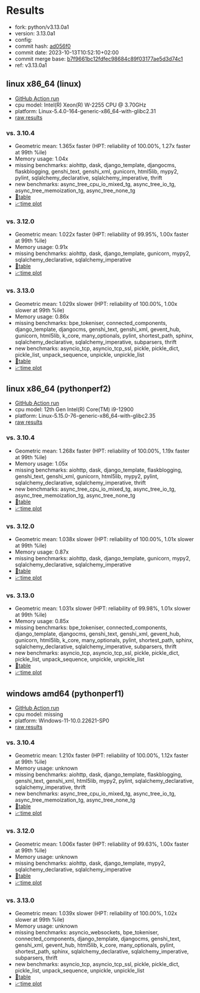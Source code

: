 # Results

- fork: python/v3.13.0a1
- version: 3.13.0a1
- config: 
- commit hash: [ad056f0](https://github.com/python/cpython/commit/ad056f0)
- commit date: 2023-10-13T10:52:10+02:00
- commit merge base: [b7f9661bc12fdfec98684c89f03177ae5d3d74c1](https://github.com/python/cpython/commit/b7f9661bc12fdfec98684c89f03177ae5d3d74c1)
- ref: v3.13.0a1

## linux x86_64 (linux)

- [GitHub Action run](https://github.com/faster-cpython/benchmarking/actions/runs/6855745543)
- cpu model: Intel(R) Xeon(R) W-2255 CPU @ 3.70GHz
- platform: Linux-5.4.0-164-generic-x86_64-with-glibc2.31
- [raw results](bm-20231013-linux-x86_64-python-v3.13.0a1-3.13.0a1-ad056f0.json)

### vs. 3.10.4

- Geometric mean: 1.365x faster (HPT: reliability of 100.00%, 1.27x faster at 99th %ile)
- Memory usage: 1.04x
- missing benchmarks: aiohttp, dask, django_template, djangocms, flaskblogging, genshi_text, genshi_xml, gunicorn, html5lib, mypy2, pylint, sqlalchemy_declarative, sqlalchemy_imperative, thrift
- new benchmarks: async_tree_cpu_io_mixed_tg, async_tree_io_tg, async_tree_memoization_tg, async_tree_none_tg
- [📄table](bm-20231013-linux-x86_64-python-v3.13.0a1-3.13.0a1-ad056f0-vs-3.10.4.md)
- [📈time plot](bm-20231013-linux-x86_64-python-v3.13.0a1-3.13.0a1-ad056f0-vs-3.10.4.svg)

### vs. 3.12.0

- Geometric mean: 1.022x faster (HPT: reliability of 99.95%, 1.00x faster at 99th %ile)
- Memory usage: 0.91x
- missing benchmarks: aiohttp, dask, django_template, gunicorn, mypy2, sqlalchemy_declarative, sqlalchemy_imperative
- [📄table](bm-20231013-linux-x86_64-python-v3.13.0a1-3.13.0a1-ad056f0-vs-3.12.0.md)
- [📈time plot](bm-20231013-linux-x86_64-python-v3.13.0a1-3.13.0a1-ad056f0-vs-3.12.0.svg)

### vs. 3.13.0

- Geometric mean: 1.029x slower (HPT: reliability of 100.00%, 1.00x slower at 99th %ile)
- Memory usage: 0.86x
- missing benchmarks: bpe_tokeniser, connected_components, django_template, djangocms, genshi_text, genshi_xml, gevent_hub, gunicorn, html5lib, k_core, many_optionals, pylint, shortest_path, sphinx, sqlalchemy_declarative, sqlalchemy_imperative, subparsers, thrift
- new benchmarks: asyncio_tcp, asyncio_tcp_ssl, pickle, pickle_dict, pickle_list, unpack_sequence, unpickle, unpickle_list
- [📄table](bm-20231013-linux-x86_64-python-v3.13.0a1-3.13.0a1-ad056f0-vs-3.13.0.md)
- [📈time plot](bm-20231013-linux-x86_64-python-v3.13.0a1-3.13.0a1-ad056f0-vs-3.13.0.svg)

## linux x86_64 (pythonperf2)

- [GitHub Action run](https://github.com/faster-cpython/benchmarking/actions/runs/6855745543)
- cpu model: 12th Gen Intel(R) Core(TM) i9-12900
- platform: Linux-5.15.0-76-generic-x86_64-with-glibc2.35
- [raw results](bm-20231013-pythonperf2-x86_64-python-v3.13.0a1-3.13.0a1-ad056f0.json)

### vs. 3.10.4

- Geometric mean: 1.268x faster (HPT: reliability of 100.00%, 1.19x faster at 99th %ile)
- Memory usage: 1.05x
- missing benchmarks: aiohttp, dask, django_template, flaskblogging, genshi_text, genshi_xml, gunicorn, html5lib, mypy2, pylint, sqlalchemy_declarative, sqlalchemy_imperative, thrift
- new benchmarks: async_tree_cpu_io_mixed_tg, async_tree_io_tg, async_tree_memoization_tg, async_tree_none_tg
- [📄table](bm-20231013-pythonperf2-x86_64-python-v3.13.0a1-3.13.0a1-ad056f0-vs-3.10.4.md)
- [📈time plot](bm-20231013-pythonperf2-x86_64-python-v3.13.0a1-3.13.0a1-ad056f0-vs-3.10.4.svg)

### vs. 3.12.0

- Geometric mean: 1.038x slower (HPT: reliability of 100.00%, 1.01x slower at 99th %ile)
- Memory usage: 0.87x
- missing benchmarks: aiohttp, dask, django_template, gunicorn, mypy2, sqlalchemy_declarative, sqlalchemy_imperative
- [📄table](bm-20231013-pythonperf2-x86_64-python-v3.13.0a1-3.13.0a1-ad056f0-vs-3.12.0.md)
- [📈time plot](bm-20231013-pythonperf2-x86_64-python-v3.13.0a1-3.13.0a1-ad056f0-vs-3.12.0.svg)

### vs. 3.13.0

- Geometric mean: 1.031x slower (HPT: reliability of 99.98%, 1.01x slower at 99th %ile)
- Memory usage: 0.85x
- missing benchmarks: bpe_tokeniser, connected_components, django_template, djangocms, genshi_text, genshi_xml, gevent_hub, gunicorn, html5lib, k_core, many_optionals, pylint, shortest_path, sphinx, sqlalchemy_declarative, sqlalchemy_imperative, subparsers, thrift
- new benchmarks: asyncio_tcp, asyncio_tcp_ssl, pickle, pickle_dict, pickle_list, unpack_sequence, unpickle, unpickle_list
- [📄table](bm-20231013-pythonperf2-x86_64-python-v3.13.0a1-3.13.0a1-ad056f0-vs-3.13.0.md)
- [📈time plot](bm-20231013-pythonperf2-x86_64-python-v3.13.0a1-3.13.0a1-ad056f0-vs-3.13.0.svg)

## windows amd64 (pythonperf1)

- [GitHub Action run](https://github.com/faster-cpython/benchmarking/actions/runs/6855745543)
- cpu model: missing
- platform: Windows-11-10.0.22621-SP0
- [raw results](bm-20231013-pythonperf1-amd64-python-v3.13.0a1-3.13.0a1-ad056f0.json)

### vs. 3.10.4

- Geometric mean: 1.210x faster (HPT: reliability of 100.00%, 1.12x faster at 99th %ile)
- Memory usage: unknown
- missing benchmarks: aiohttp, dask, django_template, flaskblogging, genshi_text, genshi_xml, html5lib, mypy2, pylint, sqlalchemy_declarative, sqlalchemy_imperative, thrift
- new benchmarks: async_tree_cpu_io_mixed_tg, async_tree_io_tg, async_tree_memoization_tg, async_tree_none_tg
- [📄table](bm-20231013-pythonperf1-amd64-python-v3.13.0a1-3.13.0a1-ad056f0-vs-3.10.4.md)
- [📈time plot](bm-20231013-pythonperf1-amd64-python-v3.13.0a1-3.13.0a1-ad056f0-vs-3.10.4.svg)

### vs. 3.12.0

- Geometric mean: 1.006x faster (HPT: reliability of 99.63%, 1.00x faster at 99th %ile)
- Memory usage: unknown
- missing benchmarks: aiohttp, dask, django_template, mypy2, sqlalchemy_declarative, sqlalchemy_imperative
- [📄table](bm-20231013-pythonperf1-amd64-python-v3.13.0a1-3.13.0a1-ad056f0-vs-3.12.0.md)
- [📈time plot](bm-20231013-pythonperf1-amd64-python-v3.13.0a1-3.13.0a1-ad056f0-vs-3.12.0.svg)

### vs. 3.13.0

- Geometric mean: 1.039x slower (HPT: reliability of 100.00%, 1.02x slower at 99th %ile)
- Memory usage: unknown
- missing benchmarks: asyncio_websockets, bpe_tokeniser, connected_components, django_template, djangocms, genshi_text, genshi_xml, gevent_hub, html5lib, k_core, many_optionals, pylint, shortest_path, sphinx, sqlalchemy_declarative, sqlalchemy_imperative, subparsers, thrift
- new benchmarks: asyncio_tcp, asyncio_tcp_ssl, pickle, pickle_dict, pickle_list, unpack_sequence, unpickle, unpickle_list
- [📄table](bm-20231013-pythonperf1-amd64-python-v3.13.0a1-3.13.0a1-ad056f0-vs-3.13.0.md)
- [📈time plot](bm-20231013-pythonperf1-amd64-python-v3.13.0a1-3.13.0a1-ad056f0-vs-3.13.0.svg)

